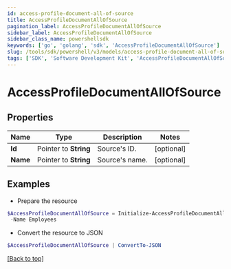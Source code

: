```yaml
---
id: access-profile-document-all-of-source
title: AccessProfileDocumentAllOfSource
pagination_label: AccessProfileDocumentAllOfSource
sidebar_label: AccessProfileDocumentAllOfSource
sidebar_class_name: powershellsdk
keywords: ['go', 'golang', 'sdk', 'AccessProfileDocumentAllOfSource'] 
slug: /tools/sdk/powershell/v3/models/access-profile-document-all-of-source
tags: ['SDK', 'Software Development Kit', 'AccessProfileDocumentAllOfSource']
---
```



# AccessProfileDocumentAllOfSource

## Properties

Name | Type | Description | Notes
------------ | ------------- | ------------- | -------------
**Id** |  Pointer to **String** | Source&#39;s ID. | [optional] 
**Name** |  Pointer to **String** | Source&#39;s name. | [optional] 

## Examples

- Prepare the resource
```powershell
$AccessProfileDocumentAllOfSource = Initialize-AccessProfileDocumentAllOfSource  -Id ff8081815757d4fb0157588f3d9d008f `
 -Name Employees
```

- Convert the resource to JSON
```powershell
$AccessProfileDocumentAllOfSource | ConvertTo-JSON
```


[[Back to top]](#) 

